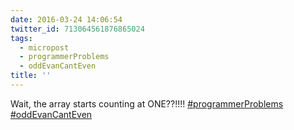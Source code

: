 ```yaml
---
date: 2016-03-24 14:06:54
twitter_id: 713064561876865024
tags:
  - micropost
  - programmerProblems
  - oddEvanCantEven
title: ''
---
```


Wait, the array starts counting at ONE??!!!! [#programmerProblems](https://twitter.com/hashtag/programmerProblems) [#oddEvanCantEven](https://twitter.com/hashtag/oddEvanCantEven)

